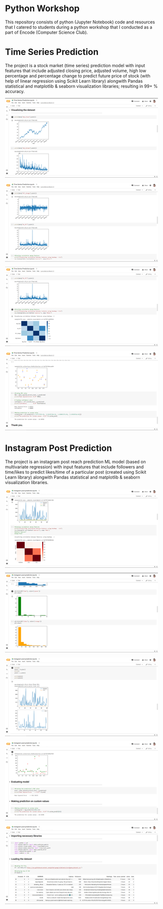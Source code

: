 # Python Workshop
This repository consists of python (Jupyter Notebook) code and resources that I catered to students during a python workshop that I conducted as a part of Encode (Computer Science Club).

# Time Series Prediction

The project is a stock market (time series) prediction model with input features that include adjusted closing price, adjusted volume, high low percentage and percentage change to predict future price of stock (with help of linear regression using Scikit Learn library) alongwith Pandas statistical and matplotlib & seaborn visualization libraries; resulting in 99+ % accuracy.

![Time Series Prediction](https://raw.githubusercontent.com/gohil-jay/Python-Workshop/main/Time%20Series%20Prediction/Screenshot%20(1).png)

![Time Series Prediction](https://raw.githubusercontent.com/gohil-jay/Python-Workshop/main/Time%20Series%20Prediction/Screenshot%20(3).png)

![Time Series Prediction](https://raw.githubusercontent.com/gohil-jay/Python-Workshop/main/Time%20Series%20Prediction/Screenshot%20(4).png)

![Time Series Prediction](https://raw.githubusercontent.com/gohil-jay/Python-Workshop/main/Time%20Series%20Prediction/Screenshot%20(5).png)

# Instagram Post Prediction

The project is an instagram post reach prediction ML model (based on multivariate regression) with input features that include followers and time/likes to predict likes/time of a particular post (created using Scikit Learn library) alongwith Pandas statistical and matplotlib & seaborn visualization libraries.

![Instagram Post Prediction](https://raw.githubusercontent.com/gohil-jay/Python-Workshop/main/Instagram%20Post%20Prediction/Snapshots%20(1).png)

![Instagram Post Prediction](https://raw.githubusercontent.com/gohil-jay/Python-Workshop/main/Instagram%20Post%20Prediction/Snapshots%20(2).png)

![Instagram Post Prediction](https://raw.githubusercontent.com/gohil-jay/Python-Workshop/main/Instagram%20Post%20Prediction/Snapshots%20(3).png)

![Instagram Post Prediction](https://raw.githubusercontent.com/gohil-jay/Python-Workshop/main/Instagram%20Post%20Prediction/Snapshots%20(4).png)

![Instagram Post Prediction](https://raw.githubusercontent.com/gohil-jay/Python-Workshop/main/Instagram%20Post%20Prediction/Snapshots%20(5).png)
